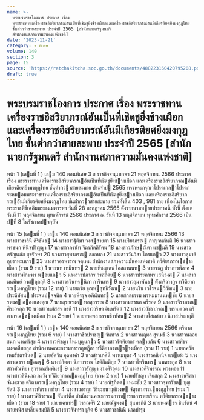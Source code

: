 ```yaml
---
name: >-
  พระบรมราชโองการ ประกาศ เรื่อง
  พระราชทานเครื่องราชอิสริยาภรณ์อันเป็นที่เชิดชูยิ่งช้างเผือกและเครื่องราชอิสริยาภรณ์อันมีเกียรติยศยิ่งมงกุฎไทย
  ชั้นต่ำกว่าสายสะพาย ประจำปี 2565 [สำนักนายกรัฐมนตรี
  สำนักงานสภาความมั่นคงแห่งชาติ]
date: '2023-11-21'
category: ข พิเศษ
volume: 140
section: 3
page: 15
source: 'https://ratchakitcha.soc.go.th/documents/488223160420795208.pdf'
draft: true
---
```


# พระบรมราชโองการ ประกาศ เรื่อง พระราชทานเครื่องราชอิสริยาภรณ์อันเป็นที่เชิดชูยิ่งช้างเผือกและเครื่องราชอิสริยาภรณ์อันมีเกียรติยศยิ่งมงกุฎไทย ชั้นต่ำกว่าสายสะพาย ประจำปี 2565 [สำนักนายกรัฐมนตรี สำนักงานสภาความมั่นคงแห่งชาติ]

หน้า 1 (เลมที่ 1 ) เลม 140 ตอนพิเศษ 3 ข ราชกิจจานุเบกษา 21 พฤศจิกายน 2566 ประกาศ เรื่อง พระราชทานเครื่องราชอิสริยาภรณอันเป็นที่เชิดชูยิ่งชางเผือก และเครื่องราชอิสริยาภรณอันมีเกียรติยศยิ่งมงกุฎไทย ชั้นต่ํากวาสายสะพาย ประจําป 2565 ทรงพระกรุณาโปรดเกลาโปรดกระหมอมพระราชทานเครื่องราชอิสริยาภรณอันเป็นที่เชิดชูยิ่งชางเผือก และเครื่องราชอิสริยาภรณอันมีเกียรติยศยิ่งมงกุฎไทย ชั้นต่ํากวาสายสะพาย รวมทั้งสิ้น 403 , 981 ราย เนื่องในโอกาสพระราชพิธีเฉลิมพระชนมพรรษา วันที่ 28 กรกฎาคม 2565 ดังรายนามทายประกาศนี้ ทั้งนี้ ตั้งแต่วันที่ 11 พฤศจิกายน พุทธศักราช 2566 ประกาศ ณ วันที่ 13 พฤศจิกายน พุทธศักราช 2566 เป็นปที่ 8 ในรัชกาลปจจุบัน

หน้า 15 (เลมที่ 1 ) เลม 140 ตอนพิเศษ 3 ข ราชกิจจานุเบกษา 21 พฤศจิกายน 2566 13 นางสาวชาลินี ศิริขันธ 14 นางสาวฐิติมา วงศสายตา 15 นางปรียาภรณ กาญจนกันติ 16 นางสาวพรชนก พินิจปริญญา 17 นางสาวภรนัท จิตรกิตติรัตน 18 นางสาวภักษณิตา แชมดี 19 นางสาวศรัญนภัส สุขรักษา 20 นางสาวยุพาภรณ ลอกทอง 21 นางสาววันวิสา ไกรแกว 22 นางสาวสุมาลี กุยราพะเนาว 23 นางสาวอรพรรณ จตุเทน สํานักงานสภาความมั่นคงแห่งชาติ ทวีติยาภรณชางเผือก (รวม 9 ราย) 1 นายนท เหมินทร 2 นายพิชญเดช โอสถานนท 3 นายรชฏ ปราการพิลาศ 4 นางสาวทักษพร นอยแกว 5 นางสาวปภากร วรสถิตย 6 นางสาวประภาพร เสนีวงศ 7 นางสาวมนทิพย์ วงศกุลฤดี 8 นางสาวรวินทรนิภา การินทร 9 นางสาวอุมาพันธ ตังคจิวางกูร ทวีติยาภรณมงกุฎไทย (รวม 12 ราย) 1 นายตรัย ชุณหสุทธิวัฒน 2 นายนริน เวโรจนวิวัฒน 3 นายประดิทัศน ประจนปจจนึก 4 นายพีรรุจ อภินันทร 5 นายสกลธรรม พรหมมานนทชัย 6 นายสรพงศ อองแสงคุณ 7 นายสุรณรงค หอสุวรรณ 8 นางสาวกมลชนก ศรีรอต 9 นางสาวจิราภรณ ศิระวรกุล 10 นางสาวนภัสสร กรดี 11 นางสาววริษา อินทรัตน์ 12 นางสาววัชราภรณ พรหมเวค ตริตาภรณชางเผือก (รวม 2 ราย) 1 นายทรงพล ธรรมชีวทัศน 2 นางสาวโสมสกาว นิวาสประกฤติ

หน้า 16 (เลมที่ 1 ) เลม 140 ตอนพิเศษ 3 ข ราชกิจจานุเบกษา 21 พฤศจิกายน 2566 ตริตาภรณมงกุฎไทย (รวม 6 ราย) 1 นางสาวชีวปราชญ จันทจร 2 นางสาวนฤมล สุรเมธี 3 นางสาวพลอยชนก นาคศรีสุข 4 นางสาวพิชญา ไหมบุญแกว 5 นางสาวรัตติยากร คลายกัน 6 นางสาวศศิธร มงคลสืบสกุล สํานักงานคณะกรรมการกฤษฎีกา ทวีติยาภรณชางเผือก (รวม 11 ราย) 1 นายภควัต เหมรัชตานันต 2 นายอัศวิน อุดทาคํา 3 นางสาวเกศินี พรหมบุตร 4 นางสาวคนึงนิจ แซเฮง 5 นางสาวณธรา บอตฐ 6 นางปกิตตา นิภาวรรณ โชติกิตติกุล 7 นางสาวไพรินทร นพตระกูล 8 นางสาวมัณฑิยา สุวรรณสัมพันธ 9 นางสาววรัญญา งามศิริอุดม 10 นางสาวศิริพรรณ พวงทอง 11 นางสาวสินีนาถ ภะวัง ทวีติยาภรณมงกุฎไทย (รวม 2 ราย) 1 นายปรัชญา เจียสกุล 2 นางสาวนริสรา จันทะเวช ตริตาภรณมงกุฎไทย (รวม 4 ราย) 1 นายณัฐกิตต เหมะชัย 2 นางสาวจุฑารัชต บุญรัตน์ 3 นางสาวพัชรา การิยา 4 นางสาวอรญา วิริยะธนาวุฒิวงษ จัตุรถาภรณมงกุฎไทย (รวม 1 ราย) 1 นางสาวศิริวรรณ จันทร์ตื้อ สํานักงานคณะกรรมการขาราชการพลเรือน ทวีติยาภรณชางเผือก (รวม 18 ราย) 1 นายขเคนทร วรรณศิริ 2 นายณัฐพงศ สุนทรกิติ 3 นายพงศธร ชินรัตน์ 4 นายพนัส เหลี่ยมสมบัติ 5 นางสาวจันทรา ชูจิต 6 นางสาวชานิณี นาคบํารุง
